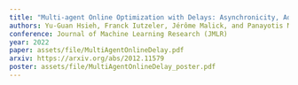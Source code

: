 ```yaml
---
title: "Multi-agent Online Optimization with Delays: Asynchronicity, Adaptivity, and Optimism"
authors: Yu-Guan Hsieh, Franck Iutzeler, Jérôme Malick, and Panayotis Mertikopoulos
conference: Journal of Machine Learning Research (JMLR)
year: 2022
paper: assets/file/MultiAgentOnlineDelay.pdf
arxiv: https://arxiv.org/abs/2012.11579
poster: assets/file/MultiAgentOnlineDelay_poster.pdf
---
```

